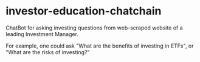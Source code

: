 # investor-education-chatchain
ChatBot for asking investing questions from web-scraped website of a leading Investment Manager.

For example, one could ask "What are the benefits of investing in ETFs", or "What are the risks of investing?"
